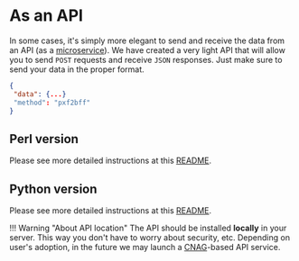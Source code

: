 # As an API

In some cases, it's simply more elegant to send and receive the data from an API (as a [microservice](https://en.wikipedia.org/wiki/Microservices)). 
We have created a very light API that will allow you to send `POST` requests and receive `JSON` responses. Just make sure to send your data in the proper format.

```JSON
{
 "data": {...}
 "method": "pxf2bff"
}
```

## Perl version

Please see more detailed instructions at this [README](https://github.com/mrueda/convert-pheno/tree/main/api/perl).

## Python version

Please see more detailed instructions at this [README](https://github.com/mrueda/convert-pheno/tree/main/api/python).

!!! Warning "About API location"
    The API should be installed **locally** in your server. This way you don't have to worry about security, etc.
    Depending on user's adoption, in the future we may launch a [CNAG](https://www.cnag.crg.eu)-based API service.

